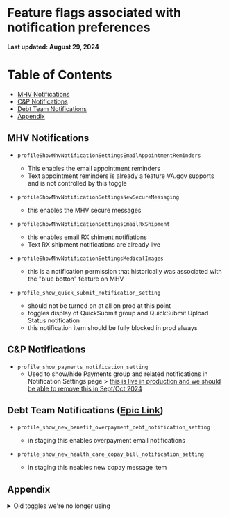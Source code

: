 # Feature flags associated with notification preferences

**Last updated: August 29, 2024**


# Table of Contents
  - [MHV Notifications](#mhv-notifications)
  - [C&P Notifications](#cp-notifications)
  - [Debt Team Notifications](#debt-team-notifications-epic-link)
  - [Appendix](#appendix)



## MHV Notifications
- `profileShowMhvNotificationSettingsEmailAppointmentReminders`
     - This enables the email appointment reminders
     - Text appointment reminders is already a feature VA.gov supports and is not controlled by this toggle 

- `profileShowMhvNotificationSettingsNewSecureMessaging`
     - this enables the MHV secure messages 

- `profileShowMhvNotificationSettingsEmailRxShipment`
     - this enables email RX shiment notifiations
     - Text RX shipment notifications are already live 

- `profileShowMhvNotificationSettingsMedicalImages`
     - this is a notification permission that historically was associated with the "blue botton" feature on MHV 


- `profile_show_quick_submit_notification_setting`
  - should not be turned on at all on prod at this point
  - toggles display of QuickSubmit group and QuickSubmit Upload Status notification
  - this notification item should be fully blocked in prod always 

## C&P Notifications 

- `profile_show_payments_notification_setting`
  - Used to show/hide Payments group and related notifications in Notification Settings page > [this is live in production and we should be able to remove this in Sept/Oct 2024](https://github.com/department-of-veterans-affairs/va.gov-team/issues/86892)

## Debt Team Notifications ([Epic Link](https://github.com/department-of-veterans-affairs/va.gov-team/issues/78796))

- `profile_show_new_benefit_overpayment_debt_notification_setting`
     - in staging this enables overpayment email notifications

- `profile_show_new_health_care_copay_bill_notification_setting` 
     - in staging this neables new copay message item 
  



## Appendix 

<details><summary>Old toggles we're no longer using</summary>
<p>

- `profile_show_mhv_notification_settings` > we broke this toggle down int0 4 new toggles 
  - toggles display of ALL MHV notifications
  - the MHV notifications all happen to be email based, so this is similar to the above, but will allow any future email notifications to be toggled separately
  - RX refill shipment notification (needs combined with Prescription shipment and tracking updates via VA Profile)
  - VA Appointment Reminders (needs to be combined with Appointment Reminders via VA Profile)
  - Secure messaging alert
  - Medical images and reports available
  - Biweekly MHV newsletter (in turn the General VA Updates and Information group is hidden since this notification is the only one in the group) 

- `profile_use_notification_settings_checkbozes`
  - toggles the usage of radio buttons vs checkboxes as the input type that is used for every notification. Also consumes default send indicator boolean when turned on.

- `profile_show_email_notification_settings`
  - toggles display of ALL email based notification checkboxes

- `profile_use_field_editing_page` - somewhat related
  - allows an 'editing as a sub-task' UI to be used when updating a single section of profile. Used for mobile phone and email address sections via notification settings page alerts when one of those channels is missing from the user's profile.
  - when turned ON, there is a new `profile/edit` route that uses the url query parameters to dispaly a single field for editing, and will return to a defined `returnPath` upon successful save or cancel of editing the field.
    
</p>
</details> 
